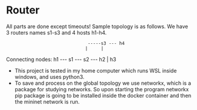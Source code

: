 # Router

All parts are done except timeouts! Sample topology is as follows. We have 3 routers names s1-s3 and 4 hosts h1-h4.

                                   -----s3 --- h4
                                  |     |
Connecting nodes:         h1 --- s1 --- s2 --- h2
                                  |
                                 h3


- This project is tested in my home computer which runs WSL inside windows, and uses python3.
- To save and process on the global topology we use networkx, which is a package for studying networks. So upon starting the program networkx pip package is going to be installed inside the docker container and then the mininet network is run.  